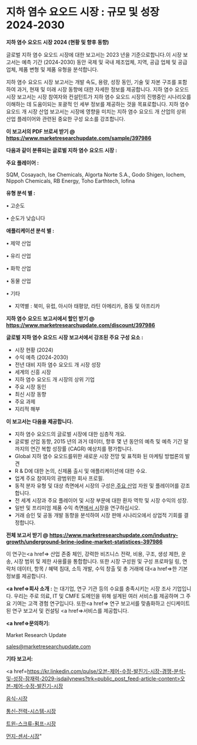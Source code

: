 # 지하 염수 요오드 시장 : 규모 및 성장 2024-2030

<strong>지하 염수 요오드 시장 2024 (현황 및 향후 동향)</strong>

글로벌 지하 염수 요오드 시장에 대한 보고서는 2023 년을 기준으로합니다.이 시장 보고서는 예측 기간 (2024-2030) 동안 국제 및 국내 제조업체, 지역, 공급 업체 및 공급 업체, 제품 변형 및 제품 유형을 분석합니다.

지하 염수 요오드 시장 보고서는 개발 속도, 용량, 성장 동인, 기술 및 자본 구조를 포함하여 과거, 현재 및 미래 시장 동향에 대한 자세한 정보를 제공합니다. 지하 염수 요오드 시장 보고서는 시장 참여자와 컨설턴트가 지하 염수 요오드 시장의 진행중인 시나리오를 이해하는 데 도움이되는 포괄적 인 세부 정보를 제공하는 것을 목표로합니다. 지하 염수 요오드 개 시장 산업 보고서는 시장에 영향을 미치는 지하 염수 요오드 개 산업의 상위 산업 플레이어와 관련된 중요한 구성 요소를 강조합니다.



<strong>이 보고서의 PDF 브로셔 받기 @ <a href=https://www.marketresearchupdate.com/sample/397986>https://www.marketresearchupdate.com/sample/397986</a></strong>



<strong>다음과 같이 분류되는 글로벌 지하 염수 요오드 시장 :</strong>



<strong>주요 플레이어 :</strong>

SQM, Cosayach, Ise Chemicals, Algorta Norte S.A., Godo Shigen, Iochem, Nippoh Chemicals, RB Energy, Toho Earthtech, Iofina



<strong>유형 분석 별 :</strong>

• 고순도

• 순도가 낮습니다



<strong>애플리케이션 분석 별 :</strong>

• 제약 산업

• 유리 산업

• 화학 산업

• 동물 산업

• 기타

<ul>
  <li>지역별 : 북미, 유럽, 아시아 태평양, 라틴 아메리카, 중동 및 아프리카</li>
</ul>


<strong>지하 염수 요오드 보고서에서 할인 받기 @ <a href=https://www.marketresearchupdate.com/discount/397986>https://www.marketresearchupdate.com/discount/397986</a></strong>



<strong>글로벌 지하 염수 요오드 시장 보고서에서 강조된 주요 구성 요소 :</strong>
<ul>
  <li>시장 현황 (2024)</li>
  <li>수익 예측 (2024-2030)</li>
  <li>전년 대비 지하 염수 요오드 개 시장 성장</li>
  <li>세계의 신흥 시장</li>
  <li>지하 염수 요오드 개 시장의 상위 기업</li>
  <li>주요 시장 동인</li>
  <li>최신 시장 동향</li>
  <li>주요 과제</li>
  <li>지리적 해부</li>
</ul>


<strong>이 보고서는 다음을 제공합니다.</strong>
<ul>
  <li>지하 염수 요오드의 글로벌 시장에 대한 심층적 개요.</li>
  <li>글로벌 산업 동향, 2015 년의 과거 데이터, 향후 몇 년 동안의 예측 및 예측 기간 말까지의 연간 복합 성장률 (CAGR) 예상치를 평가합니다.</li>
  <li>Global 지하 염수 요오드를위한 새로운 시장 전망 및 표적화 된 마케팅 방법론의 발견</li>
  <li>R &amp; D에 대한 논의, 신제품 출시 및 애플리케이션에 대한 수요.</li>
  <li>업계 주요 참여자의 광범위한 회사 프로필.</li>
  <li>동적 분자 유형 및 대상 측면에서 시장의 구성은<a href=> 주요 산</a>업 자원 및 플레이어를 강조합니다.</li>
  <li>전 세계 시장과 주요 플레이어 및 시장 부문에 대한 환자 역학 및 시장 수익의 성장.</li>
  <li>일반 및 프리미엄 제품 수익 측면<a href=>에서 시</a>장을 연구하십시오.</li>
  <li>거래 승인 및 공동 개발 동향을 분석하여 시장 판매 시나리오에서 상업적 기회를 결정합니다.</li>
</ul>



<strong>전체 보고서 받기 @ <a href=https://www.marketresearchupdate.com/industry-growth/underground-brine-iodine-market-statistices-397986>https://www.marketresearchupdate.com/industry-growth/underground-brine-iodine-market-statistices-397986</a></strong>

이 연구는<a href=> 산업 존중</a> 체인, 강력한 비즈니스 전략, 비용, 구조, 생성 제한, 운송, 시장 범위 및 제한 사용률을 통합합니다. 또한 시장 구성원 및 구성 프로파일 링, 연락처 데이터, 항목 / 혜택 침대, 소득 개발, 수익 창출 및 총 거래에 대<a href=>한 기본 </a>정보를 제공합니다.



<strong><a href=>회사 소</a>개 :</strong>
는 대기업, 연구 기관 등의 수요를 충족시키는 시장 조사 기업입니다. 우리는 주로 의료, IT 및 CMFE 도메인을 위해 설계된 여러 서비스를 제공하며 그 주요 기여는 고객 경험 연구입니다. 또한<a href=> 연구 보</a>고서를 맞춤화하고 신디케이트 된 연구 보고서 및 컨설팅 <a href=>서비스</a>를 제공합니다.



<strong><a href=>문의하기:</a></strong>

Market Research Update

sales@marketresearchupdate.com



<strong>기타 보고서:</strong>

<a href=https://kr.linkedin.com/pulse/오븐-제어-수정-발진기-시장-경쟁-분석-및-성장-잠재력-2029-isdailynews?trk=public_post_feed-article-content>오븐-제어-수정-발진기-시장</a>

<a href=https://www.linkedin.com/pulse/음식-시장-경쟁-분석-및-성장-잠재력-2029-consumer-connection-compendium-ana/>음식-시장</a>

<a href=https://www.linkedin.com/pulse/통신-전력-시스템-시장-세분화-연구-및-목표-고객2029년-isdailynews-5zyof/>통신-전력-시스템-시장</a>

<a href=https://www.linkedin.com/pulse/트윈-스크류-펌프-시장-동향-및-성장-전망-analytics-alchemy-360-analysis-9fcgf/>트윈-스크류-펌프-시장</a>

<a href=https://www.linkedin.com/pulse/먼지-센서-시장-경쟁-분석-및-성장-잠재력-2030-survey-savvy-insights-360-analysis-2sfpc/>먼지-센서-시장</a>"
